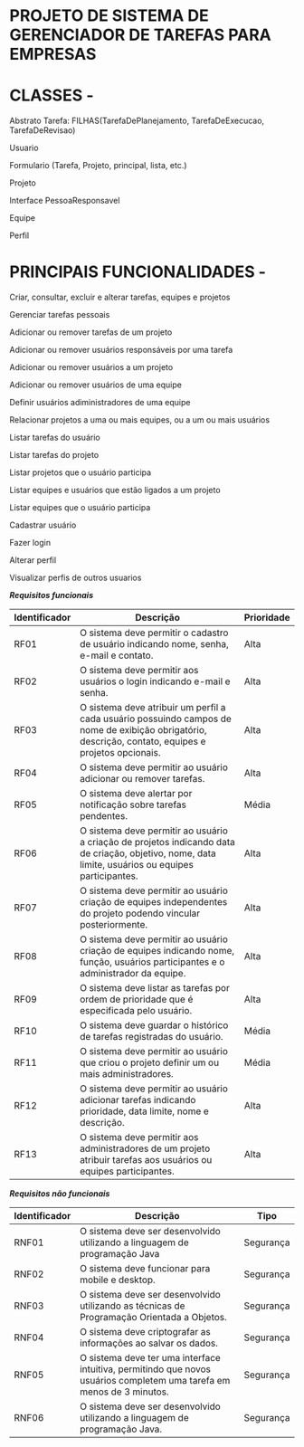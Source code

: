 # PROJETO DE SISTEMA DE GERENCIADOR DE TAREFAS PARA EMPRESAS

# CLASSES -

Abstrato Tarefa: FILHAS(TarefaDePlanejamento, TarefaDeExecucao, TarefaDeRevisao)

Usuario

Formulario (Tarefa, Projeto, principal, lista, etc.)

Projeto

Interface PessoaResponsavel

Equipe

Perfil

# PRINCIPAIS FUNCIONALIDADES -

Criar, consultar, excluir e alterar tarefas, equipes e projetos

Gerenciar tarefas pessoais

Adicionar ou remover tarefas de um projeto

Adicionar ou remover usuários responsáveis por uma tarefa 

Adicionar  ou remover usuários a um projeto

Adicionar ou remover usuários de uma equipe

Definir usuários adiministradores de uma equipe

Relacionar projetos a uma ou mais equipes, ou a um ou mais usuários

Listar tarefas do usuário

Listar tarefas do projeto

Listar projetos que o usuário participa

Listar equipes e usuários que estão ligados a um projeto

Listar equipes que o usuário participa

Cadastrar usuário

Fazer login

Alterar perfil

Visualizar perfis de outros usuarios



***Requisitos funcionais***

|Identificador| Descrição| Prioridade|
| -------- | -------- | -------- |
|RF01|O sistema deve permitir o cadastro de usuário indicando nome, senha, e-mail e contato.|Alta|
|RF02|O sistema deve permitir aos usuários o login indicando e-mail e senha.|Alta|
|RF03|O sistema deve atribuir um perfil a cada usuário possuindo campos de nome de exibição obrigatório, descrição, contato, equipes e projetos opcionais.|Alta|
|RF04|O sistema deve permitir ao usuário adicionar ou remover tarefas.|Alta|
|RF05|O sistema deve alertar por notificação sobre tarefas pendentes.|Média|
|RF06|O sistema deve permitir ao usuário a criação de projetos indicando data de criação, objetivo, nome, data limite, usuários ou equipes participantes.|Alta|
|RF07|O sistema deve permitir ao usuário criação de equipes independentes do projeto podendo vincular posteriormente.|Alta|
|RF08|O sistema deve permitir ao usuário criação de equipes indicando nome, função, usuários participantes e o administrador da equipe.|Alta|
|RF09|O sistema deve listar as tarefas por ordem de prioridade que é especificada pelo usuário.|Alta|
|RF10|O sistema deve guardar o histórico de tarefas registradas do usuário.|Média|
|RF11|O sistema deve permitir ao usuário que criou o projeto definir um ou mais administradores.|Média|
|RF12|O sistema deve permitir ao usuário adicionar tarefas indicando prioridade, data limite, nome e descrição.|Alta|
|RF13|O sistema deve permitir aos administradores de um projeto atribuir tarefas aos usuários ou equipes participantes.|Alta|



***Requisitos não funcionais***

|Identificador| Descrição| Tipo|
| -------- | -------- | -------- |
|RNF01|O sistema deve ser desenvolvido utilizando a linguagem de programação Java|Segurança|
|RNF02|O sistema deve funcionar para mobile e desktop.|Segurança|
|RNF03|O sistema deve ser desenvolvido utilizando as técnicas de Programação Orientada a Objetos.|Segurança|
|RNF04|O sistema deve criptografar as informações ao salvar os dados.|Segurança|
|RNF05|O sistema deve ter uma interface intuitiva, permitindo que novos usuários completem uma tarefa em menos de 3 minutos.|Segurança|
|RNF06|O sistema deve ser desenvolvido utilizando a linguagem de programação Java.|Segurança|


